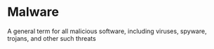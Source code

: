 [Title]: # (Вредоносное ПО)
[Order]: # (73)

# Malware

A general term for all malicious software, including viruses, spyware, trojans, and other such threats